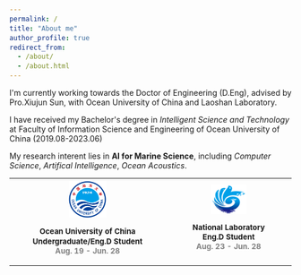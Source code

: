 ```yaml
---
permalink: /
title: "About me"
author_profile: true
redirect_from: 
  - /about/
  - /about.html
---
```


I'm currently working towards the Doctor of Engineering (D.Eng), advised by Pro.Xiujun Sun, with Ocean University of China and Laoshan Laboratory.

I have received my Bachelor's degree in *Intelligent Science and Technology* at Faculty of Information Science and Engineering of Ocean University of China (2019.08-2023.06)

My research interent lies in **AI for Marine Science**, including *Computer Science*, *Artifical Intelligence*, *Ocean Acoustics*.




<table align="center" width="100%">
    <tbody>
        <tr>
            <th width="20%" align="center" valign="center">
                <a href="http://www.ouc.edu.cn/main.htm">
                    <img src="../images/ouc.png" alt="sym" width="25%">
                </a>
                <p style="text-align:center; font-size:10pt; line-height:1.3;">
                    <b>Ocean University of China</b><br>
                    Undergraduate/Eng.D Student<br>
                    <span style="color:#808080">Aug. 19 - Jun. 28</span>
                </p>
            </th>
            <th width="20%" align="center" valign="center">
                <a href="http://www.lsnl.com">
                    <img src="../images/laoshan.png" alt="sym" width="30%">
                </a>
                <p style="text-align:center; font-size:10pt; line-height:1.3;">
                    <b>National Laboratory</b><br>
                    Eng.D Student<br>
                    <span style="color:#808080">Aug. 23 - Jun. 28</span>
                </p>
            </th>
        </tr>
    </tbody>
</table>

